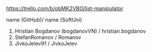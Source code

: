 https://trello.com/b/obMK2VBO/list-manipulator

name (GitHub)/ name (SoftUni) 
1. Hristian Bogdanov (bogdanovVN) / hristian.bogdanov 
2. StefanRomanov / Romanov
3. JivkoJelev91 / JivkoJelev
